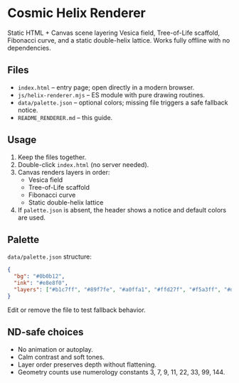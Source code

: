 # Cosmic Helix Renderer

Static HTML + Canvas scene layering Vesica field, Tree-of-Life scaffold, Fibonacci curve, and a static double-helix lattice. Works fully offline with no dependencies.

## Files
- `index.html` – entry page; open directly in a modern browser.
- `js/helix-renderer.mjs` – ES module with pure drawing routines.
- `data/palette.json` – optional colors; missing file triggers a safe fallback notice.
- `README_RENDERER.md` – this guide.

## Usage
1. Keep the files together.
2. Double-click `index.html` (no server needed).
3. Canvas renders layers in order:
   - Vesica field
   - Tree-of-Life scaffold
   - Fibonacci curve
   - Static double-helix lattice
4. If `palette.json` is absent, the header shows a notice and default colors are used.

## Palette
`data/palette.json` structure:

```json
{
  "bg": "#0b0b12",
  "ink": "#e8e8f0",
  "layers": ["#b1c7ff", "#89f7fe", "#a0ffa1", "#ffd27f", "#f5a3ff", "#d0d0e6"]
}
```

Edit or remove the file to test fallback behavior.

## ND-safe choices
- No animation or autoplay.
- Calm contrast and soft tones.
- Layer order preserves depth without flattening.
- Geometry counts use numerology constants 3, 7, 9, 11, 22, 33, 99, 144.
